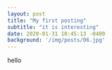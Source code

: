 ```yaml
---
layout: post
title: "My first posting"
subtitle: "it is interesting"
date: 2020-01-31 10:45:13 -0400
background: '/img/posts/06.jpg'
---
```


hello
